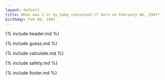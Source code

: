 ```yaml
---
layout: default
title: When was I or my baby conceived if born on February 06, 1907?
birthday: Feb 06, 1907
---
```


{% include header.md %}

{% include guess.md %}

{% include calculate.md %}

{% include safety.md %}

{% include footer.md %}



